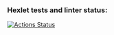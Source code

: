 ### Hexlet tests and linter status:
[![Actions Status](https://github.com/stanokk/php-project-lvl1/workflows/hexlet-check/badge.svg)](https://github.com/stanokk/php-project-lvl1/actions)